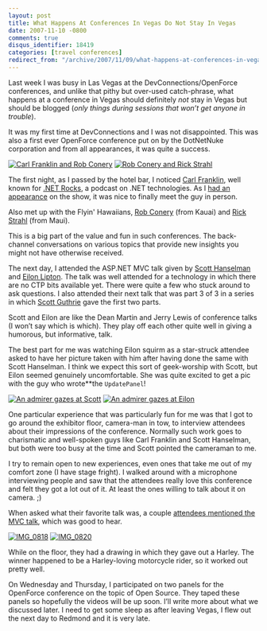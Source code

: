 ```yaml
---
layout: post
title: What Happens At Conferences In Vegas Do Not Stay In Vegas
date: 2007-11-10 -0800
comments: true
disqus_identifier: 18419
categories: [travel conferences]
redirect_from: "/archive/2007/11/09/what-happens-at-conferences-in-vegas-do-not-stay-in.aspx/"
---
```


Last week I was busy in Las Vegas at the DevConnections/OpenForce
conferences, and unlike that pithy but over-used catch-phrase, what
happens at a conference in Vegas should definitely *not* stay in Vegas
but should be blogged (*only things during sessions that won’t get
anyone in trouble*).

It was my first time at DevConnections and I was not disappointed. This
was also a first ever OpenForce conference put on by the DotNetNuke
corporation and from all appearances, it was quite a success.

[![Carl Franklin and Rob
Conery](https://haacked.com/images/haacked_com/WindowsLiveWriter/WhatHappensAtDevConnectionsandOpenForceD_602/IMG_0801_thumb_1.jpg)](https://haacked.com/images/haacked_com/WindowsLiveWriter/WhatHappensAtDevConnectionsandOpenForceD_602/IMG_0801_2.jpg)
[![Rob Conery and Rick
Strahl](https://haacked.com/images/haacked_com/WindowsLiveWriter/WhatHappensAtDevConnectionsandOpenForceD_602/IMG_0804_thumb.jpg)](https://haacked.com/images/haacked_com/WindowsLiveWriter/WhatHappensAtDevConnectionsandOpenForceD_602/IMG_0804.jpg)

The first night, as I passed by the hotel bar, I noticed [Carl
Franklin](http://www.intellectualhedonism.com/ "Carl Franklin"), well
known for [.NET Rocks](http://www.dotnetrocks.com/ ".NET Rocks"), a
podcast on .NET technologies. As I [had an
appearance](https://haacked.com/archive/2007/08/07/my-.net-rocks-interview-is-now-up.aspx "My .NET Rocks Interview")
on the show, it was nice to finally meet the guy in person.

Also met up with the Flyin' Hawaiians, [Rob
Conery](http://blog.wekeroad.com/ "Rob Conery's Blog") (from Kauai) and
[Rick Strahl](http://www.west-wind.com/weblog/ "Rick Strahl") (from
Maui).

This is a big part of the value and fun in such conferences. The
back-channel conversations on various topics that provide new insights
you might not have otherwise received.

The next day, I attended the ASP.NET MVC talk given by [Scott
Hanselman](http://www.hanselman.com/blog/ "Scott Hanselman") and [Eilon
Lipton](http://weblogs.asp.net/leftslipper/ "Eilon Lipton"). The talk
was well attended for a technology in which there are no CTP bits
available yet. There were quite a few who stuck around to ask questions.
I also attended their next talk that was part 3 of 3 in a series in
which [Scott Guthrie](http://weblogs.asp.net/scottgu "Scott Guthrie")
gave the first two parts.

Scott and Eilon are like the Dean Martin and Jerry Lewis of conference
talks (I won’t say which is which). They play off each other quite well
in giving a humorous, but informative, talk.

The best part for me was watching Eilon squirm as a star-struck attendee
asked to have her picture taken with him after having done the same with
Scott Hanselman. I think we expect this sort of geek-worship with Scott,
but Eilon seemed genuinely uncomfortable. She was quite excited to get a
pic with the guy who wrote**the `UpdatePanel`!

[![An admirer gazes at
Scott](https://haacked.com/images/haacked_com/WindowsLiveWriter/WhatHappensAtDevConnectionsandOpenForceD_602/IMG_0805_thumb.jpg)](https://haacked.com/images/haacked_com/WindowsLiveWriter/WhatHappensAtDevConnectionsandOpenForceD_602/IMG_0805.jpg)
[![An admirer gazes at
Eilon](https://haacked.com/images/haacked_com/WindowsLiveWriter/WhatHappensAtDevConnectionsandOpenForceD_602/IMG_0811_thumb.jpg)](https://haacked.com/images/haacked_com/WindowsLiveWriter/WhatHappensAtDevConnectionsandOpenForceD_602/IMG_0811.jpg)

One particular experience that was particularly fun for me was that I
got to go around the exhibitor floor, camera-man in tow, to interview
attendees about their impressions of the conference. Normally such work
goes to charismatic and well-spoken guys like Carl Franklin and Scott
Hanselman, but both were too busy at the time and Scott pointed the
cameraman to me.

I try to remain open to new experiences, even ones that take me out of
my comfort zone (I have stage fright). I walked around with a microphone
interviewing people and saw that the attendees really love this
conference and felt they got a lot out of it. At least the ones willing
to talk about it on camera. ;)

When asked what their favorite talk was, a couple [attendees mentioned
the MVC
talk](http://geekswithblogs.net/robz/archive/2007/11/07/DevConnections---MVC-Framework-for-ASP.NET.aspx "DevConnections MVC Framework"),
which was good to hear.

[![IMG\_0818](https://haacked.com/images/haacked_com/WindowsLiveWriter/WhatHappensAtDevConnectionsandOpenForceD_602/IMG_0818_thumb.jpg)](https://haacked.com/images/haacked_com/WindowsLiveWriter/WhatHappensAtDevConnectionsandOpenForceD_602/IMG_0818.jpg)
[![IMG\_0820](https://haacked.com/images/haacked_com/WindowsLiveWriter/WhatHappensAtDevConnectionsandOpenForceD_602/IMG_0820_thumb.jpg)](https://haacked.com/images/haacked_com/WindowsLiveWriter/WhatHappensAtDevConnectionsandOpenForceD_602/IMG_0820.jpg)

While on the floor, they had a drawing in which they gave out a Harley.
The winner happened to be a Harley-loving motorcycle rider, so it worked
out pretty well.

On Wednesday and Thursday, I participated on two panels for the
OpenForce conference on the topic of Open Source. They taped these
panels so hopefully the videos will be up soon. I’ll write more about
what we discussed later. I need to get some sleep as after leaving
Vegas, I flew out the next day to Redmond and it is very late.
